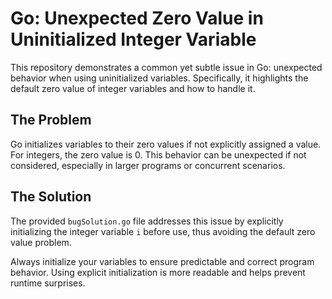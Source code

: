 # Go: Unexpected Zero Value in Uninitialized Integer Variable

This repository demonstrates a common yet subtle issue in Go: unexpected behavior when using uninitialized variables.  Specifically, it highlights the default zero value of integer variables and how to handle it.

## The Problem

Go initializes variables to their zero values if not explicitly assigned a value. For integers, the zero value is 0. This behavior can be unexpected if not considered, especially in larger programs or concurrent scenarios.

## The Solution

The provided `bugSolution.go` file addresses this issue by explicitly initializing the integer variable `i` before use, thus avoiding the default zero value problem.

Always initialize your variables to ensure predictable and correct program behavior. Using explicit initialization is more readable and helps prevent runtime surprises.